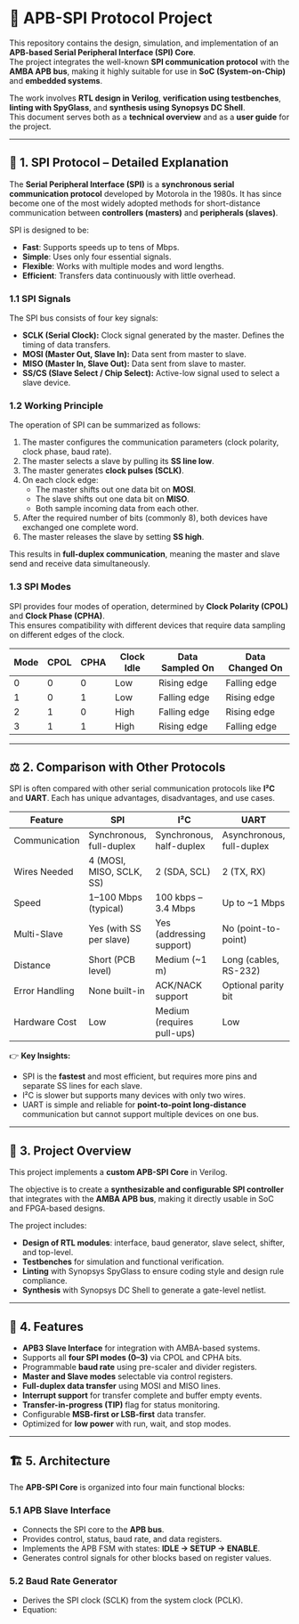 # 🔗 APB-SPI Protocol Project

This repository contains the design, simulation, and implementation of an **APB-based Serial Peripheral Interface (SPI) Core**.  
The project integrates the well-known **SPI communication protocol** with the **AMBA APB bus**, making it highly suitable for use in **SoC (System-on-Chip)** and **embedded systems**.  

The work involves **RTL design in Verilog**, **verification using testbenches**, **linting with SpyGlass**, and **synthesis using Synopsys DC Shell**.  
This document serves both as a **technical overview** and as a **user guide** for the project.  

---

## 📘 1. SPI Protocol – Detailed Explanation

The **Serial Peripheral Interface (SPI)** is a **synchronous serial communication protocol** developed by Motorola in the 1980s. It has since become one of the most widely adopted methods for short-distance communication between **controllers (masters)** and **peripherals (slaves)**.  

SPI is designed to be:  
- **Fast**: Supports speeds up to tens of Mbps.  
- **Simple**: Uses only four essential signals.  
- **Flexible**: Works with multiple modes and word lengths.  
- **Efficient**: Transfers data continuously with little overhead.  

### 1.1 SPI Signals
The SPI bus consists of four key signals:
- **SCLK (Serial Clock):** Clock signal generated by the master. Defines the timing of data transfers.  
- **MOSI (Master Out, Slave In):** Data sent from master to slave.  
- **MISO (Master In, Slave Out):** Data sent from slave to master.  
- **SS/CS (Slave Select / Chip Select):** Active-low signal used to select a slave device.  

### 1.2 Working Principle
The operation of SPI can be summarized as follows:
1. The master configures the communication parameters (clock polarity, clock phase, baud rate).  
2. The master selects a slave by pulling its **SS line low**.  
3. The master generates **clock pulses (SCLK)**.  
4. On each clock edge:
   - The master shifts out one data bit on **MOSI**.  
   - The slave shifts out one data bit on **MISO**.  
   - Both sample incoming data from each other.  
5. After the required number of bits (commonly 8), both devices have exchanged one complete word.  
6. The master releases the slave by setting **SS high**.  

This results in **full-duplex communication**, meaning the master and slave send and receive data simultaneously.

### 1.3 SPI Modes
SPI provides four modes of operation, determined by **Clock Polarity (CPOL)** and **Clock Phase (CPHA)**.  
This ensures compatibility with different devices that require data sampling on different edges of the clock.  

| Mode | CPOL | CPHA | Clock Idle | Data Sampled On | Data Changed On |
|------|------|------|-------------|-----------------|-----------------|
| 0    | 0    | 0    | Low         | Rising edge     | Falling edge    |
| 1    | 0    | 1    | Low         | Falling edge    | Rising edge     |
| 2    | 1    | 0    | High        | Falling edge    | Rising edge     |
| 3    | 1    | 1    | High        | Rising edge     | Falling edge    |

---

## ⚖️ 2. Comparison with Other Protocols

SPI is often compared with other serial communication protocols like **I²C** and **UART**. Each has unique advantages, disadvantages, and use cases.  

| Feature         | **SPI**               | **I²C**                       | **UART**              |
|-----------------|----------------------|------------------------------|----------------------|
| Communication   | Synchronous, full-duplex | Synchronous, half-duplex      | Asynchronous, full-duplex |
| Wires Needed    | 4 (MOSI, MISO, SCLK, SS) | 2 (SDA, SCL)                 | 2 (TX, RX)           |
| Speed           | 1–100 Mbps (typical) | 100 kbps – 3.4 Mbps          | Up to ~1 Mbps        |
| Multi-Slave     | Yes (with SS per slave) | Yes (addressing support)      | No (point-to-point)  |
| Distance        | Short (PCB level)    | Medium (~1 m)                 | Long (cables, RS-232)|
| Error Handling  | None built-in        | ACK/NACK support              | Optional parity bit  |
| Hardware Cost   | Low                  | Medium (requires pull-ups)    | Low                  |

👉 **Key Insights:**  
- SPI is the **fastest** and most efficient, but requires more pins and separate SS lines for each slave.  
- I²C is slower but supports many devices with only two wires.  
- UART is simple and reliable for **point-to-point long-distance** communication but cannot support multiple devices on one bus.  

---

## 📜 3. Project Overview

This project implements a **custom APB-SPI Core** in Verilog.  

The objective is to create a **synthesizable and configurable SPI controller** that integrates with the **AMBA APB bus**, making it directly usable in SoC and FPGA-based designs.  

The project includes:  
- **Design of RTL modules**: interface, baud generator, slave select, shifter, and top-level.  
- **Testbenches** for simulation and functional verification.  
- **Linting** with Synopsys SpyGlass to ensure coding style and design rule compliance.  
- **Synthesis** with Synopsys DC Shell to generate a gate-level netlist.  

---

## 🌟 4. Features

- **APB3 Slave Interface** for integration with AMBA-based systems.  
- Supports all **four SPI modes (0–3)** via CPOL and CPHA bits.  
- Programmable **baud rate** using pre-scaler and divider registers.  
- **Master and Slave modes** selectable via control registers.  
- **Full-duplex data transfer** using MOSI and MISO lines.  
- **Interrupt support** for transfer complete and buffer empty events.  
- **Transfer-in-progress (TIP)** flag for status monitoring.  
- Configurable **MSB-first or LSB-first** data transfer.  
- Optimized for **low power** with run, wait, and stop modes.  

---

## 🏗️ 5. Architecture

The **APB-SPI Core** is organized into four main functional blocks:

### 5.1 APB Slave Interface
- Connects the SPI core to the **APB bus**.  
- Provides control, status, baud rate, and data registers.  
- Implements the APB FSM with states: **IDLE → SETUP → ENABLE**.  
- Generates control signals for other blocks based on register values.  

### 5.2 Baud Rate Generator
- Derives the SPI clock (SCLK) from the system clock (PCLK).  
- Equation:  
